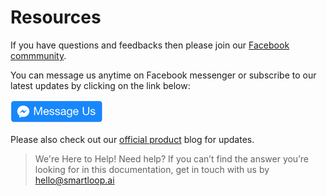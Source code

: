 # Resources

If you have questions and feedbacks then please join our [Facebook commmunity](https://www.facebook.com/groups/recime).

You can message us anytime on Facebook messenger or subscribe to our latest updates by clicking on the link below: 

[![Messsage Us](./message-us.png)](https://m.me/1863276953957438?ref=contact)

Please also check out our [official product](https://blog.recime.io/) blog for updates. 

>
> We're Here to Help!
> Need help? If you can’t find the answer you’re looking for in this documentation, get in touch with us by [hello@smartloop.ai](mailto:hello@smartloop.ai>)
